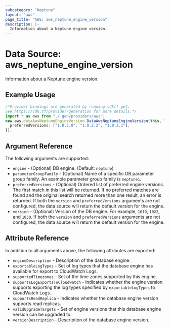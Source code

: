 ```yaml
---
subcategory: "Neptune"
layout: "aws"
page_title: "AWS: aws_neptune_engine_version"
description: |-
  Information about a Neptune engine version.
---
```


# Data Source: aws\_neptune\_engine\_version

Information about a Neptune engine version.

## Example Usage

```typescript
/*Provider bindings are generated by running cdktf get.
See https://cdk.tf/provider-generation for more details.*/
import * as aws from "./.gen/providers/aws";
new aws.dataAwsNeptuneEngineVersion.DataAwsNeptuneEngineVersion(this, "test", {
  preferredVersions: ["1.0.3.0", "1.0.2.2", "1.0.2.1"],
});

```

## Argument Reference

The following arguments are supported:

* `engine` - (Optional) DB engine. (Default: `neptune`)
* `parameterGroupFamily` - (Optional) Name of a specific DB parameter group family. An example parameter group family is `neptune1`.
* `preferredVersions` - (Optional) Ordered list of preferred engine versions. The first match in this list will be returned. If no preferred matches are found and the original search returned more than one result, an error is returned. If both the `version` and `preferredVersions` arguments are not configured, the data source will return the default version for the engine.
* `version` - (Optional) Version of the DB engine. For example, `1010`, `1022`, and `1030`. If both the `version` and `preferredVersions` arguments are not configured, the data source will return the default version for the engine.

## Attribute Reference

In addition to all arguments above, the following attributes are exported:

* `engineDescription` - Description of the database engine.
* `exportableLogTypes` - Set of log types that the database engine has available for export to CloudWatch Logs.
* `supportedTimezones` - Set of the time zones supported by this engine.
* `supportsLogExportsToCloudwatch` - Indicates whether the engine version supports exporting the log types specified by `exportableLogTypes` to CloudWatch Logs.
* `supportsReadReplica` - Indicates whether the database engine version supports read replicas.
* `validUpgradeTargets` - Set of engine versions that this database engine version can be upgraded to.
* `versionDescription` - Description of the database engine version.
